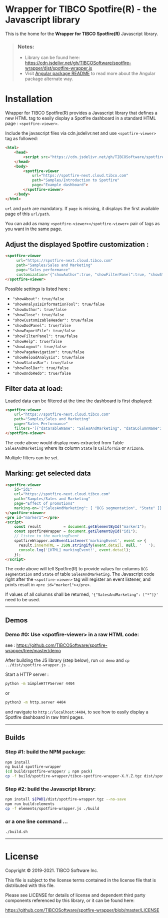# Wrapper for TIBCO Spotfire(R) - the Javascript library

This is the home for the __Wrapper for TIBCO Spotfire(R)__ Javascript library.



> ### Notes:
> * Library can be found here: https://cdn.jsdelivr.net/gh/TIBCOSoftware/spotfire-wrapper/dist/spotfire-wrapper.js
> * Visit [Angular package README](./projects/spotfire-wrapper/README.md) to read more about the Angular package alternate way.


# Installation

Wrapper for TIBCO Spotfire(R) provides a Javascript library that defines a new HTML tag to easily display a Spotfire dashboard in a standard HTML page : `<spotfire-viewer>`.

Include the javascript files via cdn.jsdelivr.net and use `<spotfire-viewer>` tag as followed:

```html
<html>
    <head>
        <script src="https://cdn.jsdelivr.net/gh/TIBCOSoftware/spotfire-wrapper/dist/spotfire-wrapper.js"></script>
    </head>
    <body>
        <spotfire-viewer
            url="https://spotfire-next.cloud.tibco.com"
            path="Samples/Introduction to Spotfire"
            page="Example dashboard">
        </spotfire-viewer>
    </body>
</html>    
```

`url` and  `path` are mandatory. If `page` is missing, it displays the first available page of this `url/path`.

You can add as many `<spotfire-viewer></spotfire-viewer>` pair of tags as you want in the same page.


## Adjust the displayed Spotfire customization :

```html
<spotfire-viewer
     url="https://spotfire-next.cloud.tibco.com"
     path="Samples/Sales and Marketing"
     page="Sales performance"
     customization='{"showAuthor":true, "showFilterPanel":true, "showStatusBar":true, "showToolBar":true}'>
</spotfire-viewer>
````
Possible settings is listed here :
  * `"showAbout": true/false`
  * `"showAnalysisInformationTool": true/false`
  * `"showAuthor": true/false`
  * `"showClose": true/false`
  * `"showCustomizableHeader": true/false`
  * `"showDodPanel": true/false`
  * `"showExportFile": true/false`
  * `"showFilterPanel": true/false`
  * `"showHelp": true/false`
  * `"showLogout": true/false`
  * `"showPageNavigation": true/false`
  * `"showReloadAnalysis": true/false`
  * `"showStatusBar": true/false`
  * `"showToolBar": true/false`
  * `"showUndoRedo": true/false`

## Filter data at load:

Loaded data can be filtered at the time the dashboard is first displayed:

```html
<spotfire-viewer
    url="https://spotfire-next.cloud.tibco.com"
    path="Samples/Sales and Marketing"
    page="Sales Performance"
    filters='[{"dataTableName": "SalesAndMarketing", "dataColumnName": "State", "filterSettings": { "values": ["California", "Arizona"]}}]'>
</spotfire-viewer>
```

The code above would display rows extracted from Table `SalesAndMarketing` where its column `State` is `California` or `Arizona`.

Multiple filters can be set.  

## Marking: get selected data

```html
<spotfire-viewer
    id="id1"
    url="https://spotfire-next.cloud.tibco.com"
    path="Samples/Sales and Marketing"
    page="Effect of promotions"
    marking-on='{"SalesAndMarketing": [ "BCG segmentation", "State" ]}'>
</spotfire-viewer>
<pre id="marker1"></pre>
<script>
    const result          = document.getElementById("marker1");
    const spotfireWrapper = document.getElementById("id1");
    // listen to the markingEvent
    spotfireWrapper.addEventListener('markingEvent', event => {
      result.innerHTML = JSON.stringify(event.detail, null, '   ');
      console.log('[HTML] markingEvent!', event.detail);
    });
</script>
````

The code above will tell Spotfire(R) to provide values for columns `BCG segmentation` and `State` of table `SalesAndMarketing`.
The Javascript code right after the `<spotfire-viewer>` tag will register an event listener, and prints result in `<pre id="marker1"></pre>`.

If values of all columns shall be returned, `'{"SalesAndMarketing": ["*"]}'` need to be used.


---

## Demos

### Demo #0: Use &lt;spotfire-viewer> in a raw HTML code:

see : https://github.com/TIBCOSoftware/spotfire-wrapper/tree/master/demo

After building the JS library (step below), run `cd demo` and `cp ../dist/spotfire-wrapper.js .`

Start a HTTP server :
```bash
python -m SimpleHTTPServer 4404
```
or
```bash
python3 -m http.server 4404
```

and navigate to `http://localhost:4404`, to see how to easily display a Spotfire dashboard in raw html pages.


---


## Builds

### Step #1: build the NPM package:

```bash
npm install
ng build spotfire-wrapper
(cd build/spotfire-wrapper/ ; npm pack)
cp -f build/spotfire-wrapper/tibco-spotfire-wrapper-X.Y.Z.tgz dist/spotfire-wrapper.tgz
```

### Step #2: build the Javascript library:
```bash
npm install ${PWD}/dist/spotfire-wrapper.tgz --no-save
npm run build:elements
cp -f elements/spotfire-wrapper.js ./build
```


### or a one line command ...
```bash
./build.sh
```

---

# License

  Copyright &copy; 2019-2021. TIBCO Software Inc.

  This file is subject to the license terms contained
  in the license file that is distributed with this file.

  Please see LICENSE for details of license and dependent third party components referenced by this library, or it can be found here:

https://github.com/TIBCOSoftware/spotfire-wrapper/blob/master/LICENSE
